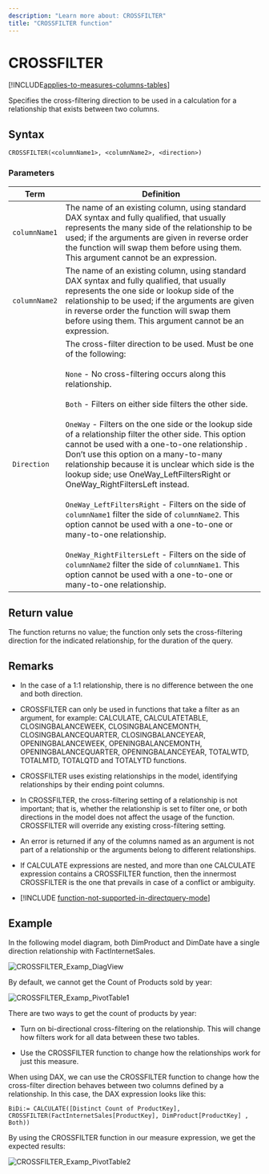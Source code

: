 ```yaml
---
description: "Learn more about: CROSSFILTER"
title: "CROSSFILTER function"
---
```

# CROSSFILTER

[!INCLUDE[applies-to-measures-columns-tables](includes/applies-to-measures-columns-tables.md)]

Specifies the cross-filtering direction to be used in a calculation for a relationship that exists between two columns.

## Syntax

```dax
CROSSFILTER(<columnName1>, <columnName2>, <direction>)
```

### Parameters

|Term|Definition|
|--------|--------------|
|`columnName1`|The name of an existing column, using standard DAX syntax and fully qualified, that usually represents the many side of the relationship to be used; if the arguments are given in reverse order the function will swap them before using them. This argument cannot be an expression.|
|`columnName2`|The name of an existing column, using standard DAX syntax and fully qualified, that usually represents the one side or lookup side of the relationship to be used; if the arguments are given in reverse order the function will swap them before using them. This argument cannot be an expression.|
|`Direction`|The cross-filter direction to be used. Must be one of the following:<br /><br />`None` - No cross-filtering occurs along this relationship.<br /><br />`Both` - Filters on either side filters the other side.<br /><br />`OneWay` - Filters on the one side or the lookup side of a relationship filter the other side. This option cannot be used with a one-to-one relationship . Don’t use this option on a many-to-many relationship because it is unclear which side is the lookup side; use OneWay_LeftFiltersRight or OneWay_RightFiltersLeft instead.<br /><br />`OneWay_LeftFiltersRight` - Filters on the side of `columnName1` filter the side of `columnName2`. This option cannot be used with a one-to-one or many-to-one relationship.<br /><br />`OneWay_RightFiltersLeft` - Filters on the side of `columnName2` filter the side of `columnName1`. This option cannot be used with a one-to-one or many-to-one relationship.|

## Return value

The function returns no value; the function only sets the cross-filtering direction for the indicated relationship, for the duration of the query.

## Remarks

- In the case of a 1:1 relationship, there is no difference between the one and both direction.

- CROSSFILTER can only be used in functions that take a filter as an argument, for example: CALCULATE, CALCULATETABLE, 
CLOSINGBALANCEWEEK, CLOSINGBALANCEMONTH, CLOSINGBALANCEQUARTER, CLOSINGBALANCEYEAR, OPENINGBALANCEWEEK, OPENINGBALANCEMONTH, OPENINGBALANCEQUARTER, OPENINGBALANCEYEAR, TOTALWTD, TOTALMTD, TOTALQTD and TOTALYTD functions.

- CROSSFILTER uses existing relationships in the model, identifying relationships by their ending point columns.

- In CROSSFILTER, the cross-filtering setting of a relationship is not important; that is, whether the relationship is set to filter one, or both directions in the model does not affect the usage of the function. CROSSFILTER will override any existing cross-filtering setting.

- An error is returned if any of the columns named as an argument is not part of a relationship or the arguments belong to different relationships.

- If CALCULATE expressions are nested, and more than one CALCULATE expression contains a CROSSFILTER function, then the innermost CROSSFILTER is the one that prevails in case of a conflict or ambiguity.

- [!INCLUDE [function-not-supported-in-directquery-mode](includes/function-not-supported-in-directquery-mode.md)]

## Example

In the following model diagram, both DimProduct and DimDate have a single direction relationship with FactInternetSales.

![CROSSFILTER_Examp_DiagView](media/crossfilter-function/crossfilter-examp-diagview.png "CROSSFILTER_Examp_DiagView")

By default, we cannot get the Count of Products sold by year:

![CROSSFILTER_Examp_PivotTable1](media/crossfilter-function/crossfilter-examp-pivottable1.png "CROSSFILTER_Examp_PivotTable1")

There are  two ways to get the count of products by year:

- Turn on bi-directional cross-filtering on the relationship. This will change how filters work for all data between these two tables.

- Use the CROSSFILTER function to change how the relationships work for just this measure.

When using DAX, we can use the CROSSFILTER function to change how the cross-filter direction behaves between two columns defined by a relationship. In this case, the DAX expression looks like this:

```dax
BiDi:= CALCULATE([Distinct Count of ProductKey], CROSSFILTER(FactInternetSales[ProductKey], DimProduct[ProductKey] , Both))
```

By using the CROSSFILTER function in our measure expression, we get the expected results:

![CROSSFILTER_Examp_PivotTable2](media/crossfilter-function/crossfilter-examp-pivottable2.png "CROSSFILTER_Examp_PivotTable2")
